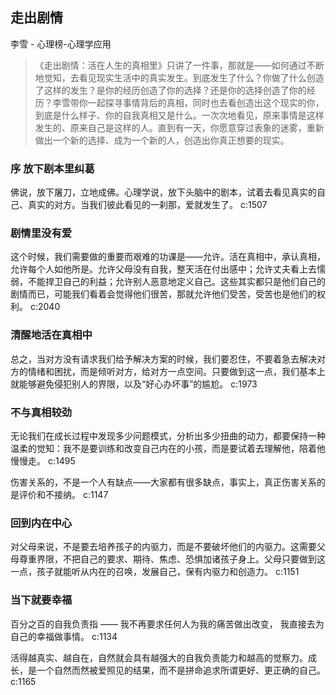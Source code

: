 ## 走出剧情

李雪  -  心理榜-心理学应用

> 《走出剧情：活在人生的真相里》只讲了一件事，那就是——如何通过不断地觉知，去看见现实生活中的真实发生。到底发生了什么？你做了什么创造了这样的发生？是你的经历创造了你的选择？还是你的选择创造了你的经历？李雪带你一起探寻事情背后的真相，同时也去看创造出这个现实的你，到底是什么样子、你的自我真相又是什么。一次次地看见，原来事情是这样发生的、原来自己是这样的人。直到有一天，你愿意穿过表象的迷雾，重新做出一个新的选择、成为一个新的人，创造出你真正想要的现实。


### 序 放下剧本里纠葛

佛说，放下屠刀，立地成佛。心理学说，放下头脑中的剧本，试着去看见真实的自己、真实的对方。当我们彼此看见的一刹那，爱就发生了。 c:1507

### 剧情里没有爱

这个时候，我们需要做的重要而艰难的功课是——允许。活在真相中，承认真相，允许每个人如他所是。允许父母没有自我，整天活在付出感中；允许丈夫看上去懦弱，不能捍卫自己的利益；允许别人恶意地定义自己。这些其实都只是他们自己的剧情而已，可能我们看着会觉得他们很苦，那就允许他们受苦，受苦也是他们的权利。 c:2040

### 清醒地活在真相中

总之，当对方没有请求我们给予解决方案的时候，我们要忍住，不要着急去解决对方的情绪和困扰，而是倾听对方，给对方一点空间。只要做到这一点，我们基本上就能够避免侵犯别人的界限，以及“好心办坏事”的尴尬。 c:1973

### 不与真相较劲

无论我们在成长过程中发现多少问题模式，分析出多少扭曲的动力，都要保持一种温柔的觉知：我不是要训练和改变自己内在的小孩，而是要试着去理解他，陪着他慢慢走。 c:1495

伤害关系的，不是一个人有缺点——大家都有很多缺点，事实上，真正伤害关系的是评价和不接纳。 c:1147

### 回到内在中心

对父母来说，不是要去培养孩子的内驱力，而是不要破坏他们的内驱力。这需要父母尊重界限，不把自己的要求、期待、焦虑、恐惧加诸孩子身上。父母只要做到这一点，孩子就能听从内在的召唤，发展自己，保有内驱力和创造力。 c:1151

### 当下就要幸福

百分之百的自我负责指 ——    我不再要求任何人为我的痛苦做出改变，    我直接去为自己的幸福做事情。 c:1134

活得越真实、越自在，自然就会具有越强大的自我负责能力和越高的觉察力。成长，是一个自然而然被爱照见的结果，而不是拼命追求所谓更好、更正确的自己。 c:1165